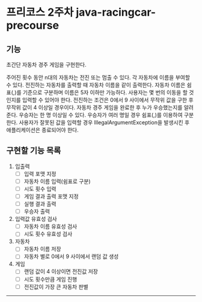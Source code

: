 # 프리코스 2주차 java-racingcar-precourse

## 기능
초간단 자동차 경주 게임을 구현한다.

주어진 횟수 동안 n대의 자동차는 전진 또는 멈출 수 있다.
각 자동차에 이름을 부여할 수 있다. 전진하는 자동차를 출력할 때 자동차 이름을 같이 출력한다.
자동차 이름은 쉼표(,)를 기준으로 구분하며 이름은 5자 이하만 가능하다.
사용자는 몇 번의 이동을 할 것인지를 입력할 수 있어야 한다.
전진하는 조건은 0에서 9 사이에서 무작위 값을 구한 후 무작위 값이 4 이상일 경우이다.
자동차 경주 게임을 완료한 후 누가 우승했는지를 알려준다. 우승자는 한 명 이상일 수 있다.
우승자가 여러 명일 경우 쉼표(,)를 이용하여 구분한다.
사용자가 잘못된 값을 입력할 경우 IllegalArgumentException을 발생시킨 후 애플리케이션은 종료되어야 한다.

## 구현할 기능 목록
1. 입출력
    - [ ] 입력 포맷 지정
    - [ ] 자동차 이름 입력(쉼표로 구분)
    - [ ] 시도 횟수 입력
    - [ ] 게임 결과 출력 포맷 지정
    - [ ] 실행 결과 출력
    - [ ] 우승자 출력
2. 입력값 유효성 검사
    - [ ] 자동차 이름 유효성 검사
    - [ ] 시도 횟수 유효성 검사
3. 자동차
    - [ ] 자동차 이름 저장
    - [ ] 자동차 별로 0에서 9 사이에서 랜덤 값 생성
4. 게임
    - [ ] 랜덤 값이 4 이상이면 전진값 저장
    - [ ] 시도 횟수만큼 게임 진행
    - [ ] 전진값이 가장 큰 자동차 판별
---
